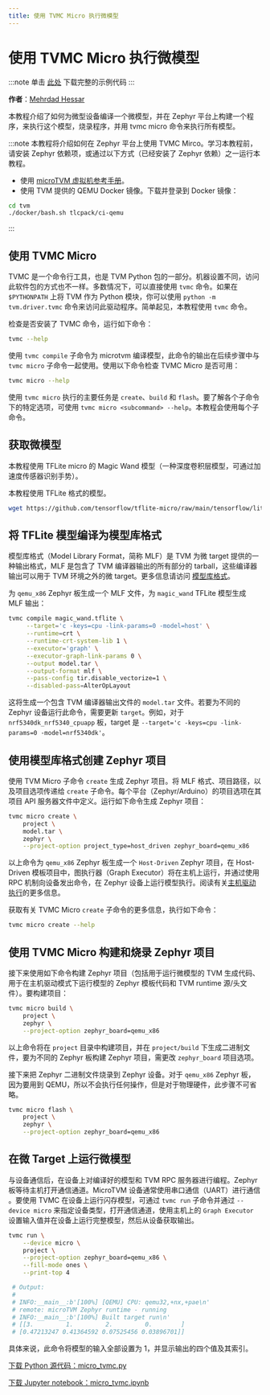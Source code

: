 ```yaml
---
title: 使用 TVMC Micro 执行微模型
---
```


# 使用 TVMC Micro 执行微模型

:::note
单击 [此处](https://tvm.apache.org/docs/how_to/work_with_microtvm/micro_tvmc.html#sphx-glr-download-how-to-work-with-microtvm-micro-tvmc-py) 下载完整的示例代码
:::

**作者**：[Mehrdad Hessar](https://github.com/mehrdadh)

本教程介绍了如何为微型设备编译一个微模型，并在 Zephyr 平台上构建一个程序，来执行这个模型，烧录程序，并用 tvmc micro 命令来执行所有模型。

:::note
本教程将介绍如何在 Zephyr 平台上使用 TVMC Mirco。学习本教程前，请安装 Zephyr 依赖项，或通过以下方式（已经安装了 Zephyr 依赖）之一运行本教程。

* 使用 [microTVM 虚拟机参考手册](https://tvm.apache.org/docs/how_to/work_with_microtvm/micro_reference_vm.html#sphx-glr-how-to-work-with-microtvm-micro-reference-vm-py)。
* 使用 TVM 提供的 QEMU Docker 镜像。下载并登录到 Docker 镜像：

``` bash
cd tvm
./docker/bash.sh tlcpack/ci-qemu
```
:::

## 使用 TVMC Micro

TVMC 是一个命令行工具，也是 TVM Python 包的一部分。机器设置不同，访问此软件包的方式也不一样。多数情况下，可以直接使用 `tvmc` 命令。如果在 `$PYTHONPATH` 上将 TVM 作为 Python 模块，你可以使用 `python -m tvm.driver.tvmc`  命令来访问此驱动程序。简单起见，本教程使用 `tvmc` 命令。

检查是否安装了 TVMC 命令，运行如下命令：

``` bash
tvmc --help
```

使用 `tvmc compile` 子命令为 microtvm 编译模型，此命令的输出在后续步骤中与 `tvmc micro` 子命令一起使用。使用以下命令检查 TVMC Micro 是否可用：

``` bash
tvmc micro --help
```

使用 `tvmc micro` 执行的主要任务是 `create`、`build` 和 `flash`。要了解各个子命令下的特定选项，可使用 `tvmc micro <subcommand> --help`。本教程会使用每个子命令。

## 获取微模型

本教程使用 TFLite micro 的 Magic Wand 模型（一种深度卷积层模型，可通过加速度传感器识别手势）。

本教程使用 TFLite 格式的模型。

``` bash
wget https://github.com/tensorflow/tflite-micro/raw/main/tensorflow/lite/micro/examples/magic_wand/magic_wand.tflite
```

## 将 TFLite 模型编译为模型库格式

模型库格式（Model Library Format，简称 MLF）是 TVM 为微 target 提供的一种输出格式，MLF 是包含了 TVM 编译器输出的所有部分的 tarball，这些编译器输出可以用于 TVM 环境之外的微 target。更多信息请访问 [模型库格式](https://tvm.apache.org/docs/arch/model_library_format.html)。

为 `qemu_x86` Zephyr 板生成一个 MLF 文件，为 `magic_wand` TFLite 模型生成 MLF 输出：

``` bash
tvmc compile magic_wand.tflite \
     --target='c -keys=cpu -link-params=0 -model=host' \
     --runtime=crt \
     --runtime-crt-system-lib 1 \
     --executor='graph' \
     --executor-graph-link-params 0 \
     --output model.tar \
     --output-format mlf \
     --pass-config tir.disable_vectorize=1 \
     --disabled-pass=AlterOpLayout
```

这将生成一个包含 TVM 编译器输出文件的 `model.tar` 文件。若要为不同的 Zephyr 设备运行此命令，需要更新 `target`。例如，对于 `nrf5340dk_nrf5340_cpuapp` 板，target 是 `--target='c -keys=cpu -link-params=0 -model=nrf5340dk'`。

## 使用模型库格式创建 Zephyr 项目

使用 TVM Micro 子命令 `create` 生成 Zephyr 项目。将 MLF 格式、项目路径，以及项目选项传递给 `create` 子命令。每个平台（Zephyr/Arduino）的项目选项在其项目 API 服务器文件中定义。运行如下命令生成 Zephyr 项目：

``` bash
tvmc micro create \
    project \
    model.tar \
    zephyr \
    --project-option project_type=host_driven zephyr_board=qemu_x86
```

以上命令为 `qemu_x86` Zephyr 板生成一个 `Host-Driven` Zephyr 项目，在 Host-Driven 模板项目中，图执行器（Graph Executor）将在主机上运行，并通过使用 RPC 机制向设备发出命令，在 Zephyr 设备上运行模型执行。阅读有关[主机驱动执行](https://tvm.apache.org/docs/arch/microtvm_design.html#host-driven-execution)的更多信息。

获取有关 TVMC Micro `create` 子命令的更多信息，执行如下命令：

``` bash
tvmc micro create --help
```

## 使用 TVMC Micro 构建和烧录 Zephyr 项目

接下来使用如下命令构建 Zephyr 项目（包括用于运行微模型的 TVM 生成代码、用于在主机驱动模式下运行模型的 Zephyr 模板代码和 TVM runtime 源/头文件）。要构建项目：

``` bash
tvmc micro build \
    project \
    zephyr \
    --project-option zephyr_board=qemu_x86
```

以上命令将在 `project` 目录中构建项目，并在 `project/build` 下生成二进制文件，要为不同的 Zephyr 板构建 Zephyr 项目，需更改 `zephyr_board` 项目选项。

接下来把 Zephyr 二进制文件烧录到 Zephyr 设备。对于 `qemu_x86` Zephyr 板，因为要用到 QEMU，所以不会执行任何操作，但是对于物理硬件，此步骤不可省略。

``` bash
tvmc micro flash \
    project \
    zephyr \
    --project-option zephyr_board=qemu_x86
```

## 在微 Target 上运行微模型

与设备通信后，在设备上对编译好的模型和 TVM RPC 服务器进行编程。Zephyr 板等待主机打开通信通道。MicroTVM 设备通常使用串口通信（UART）进行通信 。要使用 TVMC 在设备上运行闪存模型，可通过 `tvmc run` 子命令并通过 `--device micro` 来指定设备类型，打开通信通道，使用主机上的 `Graph Executor` 设置输入值并在设备上运行完整模型，然后从设备获取输出。

``` bash
tvmc run \
    --device micro \
    project \
    --project-option zephyr_board=qemu_x86 \
    --fill-mode ones \
    --print-top 4

 # Output:
 #
 # INFO:__main__:b'[100%] [QEMU] CPU: qemu32,+nx,+pae\n'
 # remote: microTVM Zephyr runtime - running
 # INFO:__main__:b'[100%] Built target run\n'
 # [[3.         1.         2.         0.        ]
 # [0.47213247 0.41364592 0.07525456 0.03896701]]
```

具体来说，此命令将模型的输入全部设置为 1，并显示输出的四个值及其索引。

[下载 Python 源代码：micro_tvmc.py](https://tvm.apache.org/docs/_downloads/eb483c672b88006c331115968e0ffd9b/micro_tvmc.py)

[下载 Jupyter notebook：micro_tvmc.ipynb](https://tvm.apache.org/docs/_downloads/6e511f5a8ddbf12f2fca2dfadc0cc4a9/micro_tvmc.ipynb)
